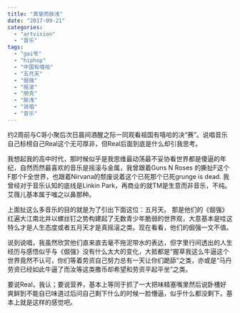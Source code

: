 ```yaml
---
title: "真挚而肤浅"
date: "2017-09-21"
categories: 
  - "artvision"
  - "音乐"
tags: 
  - "gai爷"
  - "hiphop"
  - "中国有嘻哈"
  - "五月天"
  - "倔强"
  - "摇滚"
  - "朋克"
  - "肤浅"
  - "说唱"
  - "音乐"
---
```


约2周前与C哥小聚后次日晨间酒醒之际一同观看祖国有嘻哈的决“赛”。说唱音乐自己标榜自己Real这个无可厚非，但Real后面到底是什么却引我思考。

我想起我的高中时代，那时候似乎是我思维最动荡最不妥协看世界都是傻逼的年纪，自然而然最喜欢的音乐是摇滚与金属，我曾跟着Guns N Roses 的撕扯F这个F那个F全世界，也跟着Nirvana的颓废说着这个已死那个已死grunge is dead. 我曾经对于音乐认知的底线是Linkin Park，再商业的就TM是生意而非音乐，不纯。艾薇儿基本属于嗤之以鼻那种。

上面扯这么多音乐的目的就是为了引出下面这位：五月天。 那是他们的《倔强》红遍大江南北并以螺丝钉之势构建起了无数青少年脆弱的世界观，大意基本是哇这特么才是人生态度或者五月天才是真摇滚之类。现在看看，他们的倔强一文不值。

说到说唱，我虽然欣赏他们直来直去毫不拖泥带水的表达，但字里行间透出的人生经历与感悟似乎与《倔强》没有什么太大的变化，大抵都是“握草我这么牛逼这个世界竟然不认可，你们等着劳资自己努力总有一天让你们跪舔”之类，亦或是“马丹劳资已经如此牛逼了而汝等这类撒币却希望和劳资平起平坐”之类。

要说Real，我认；要说营养，基本上等同于抓了一大把味精塞嘴里然后说卧槽好爽鲜到不能自已味道过后问自己剩下什么的时候一脸懵逼，似乎什么都没剩下。基本上就是这样的感觉吧。
